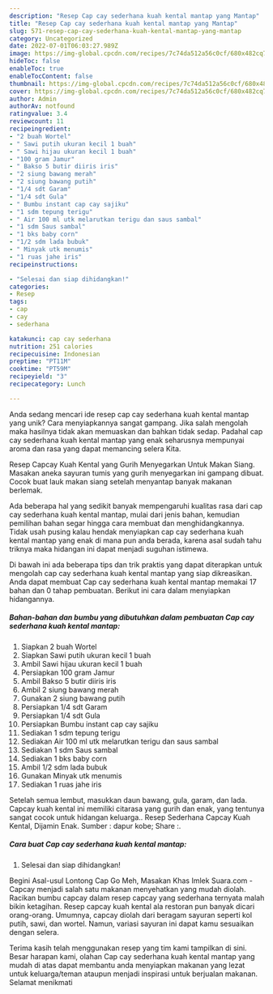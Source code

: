 ```yaml
---
description: "Resep Cap cay sederhana kuah kental mantap yang Mantap"
title: "Resep Cap cay sederhana kuah kental mantap yang Mantap"
slug: 571-resep-cap-cay-sederhana-kuah-kental-mantap-yang-mantap
category: Uncategorized
date: 2022-07-01T06:03:27.989Z
image: https://img-global.cpcdn.com/recipes/7c74da512a56c0cf/680x482cq70/cap-cay-sederhana-kuah-kental-mantap-foto-resep-utama.jpg
hideToc: false
enableToc: true
enableTocContent: false
thumbnail: https://img-global.cpcdn.com/recipes/7c74da512a56c0cf/680x482cq70/cap-cay-sederhana-kuah-kental-mantap-foto-resep-utama.jpg
cover: https://img-global.cpcdn.com/recipes/7c74da512a56c0cf/680x482cq70/cap-cay-sederhana-kuah-kental-mantap-foto-resep-utama.jpg
author: Admin
authorAv: notfound
ratingvalue: 3.4
reviewcount: 11
recipeingredient:
- "2 buah Wortel"
- " Sawi putih ukuran kecil 1 buah"
- " Sawi hijau ukuran kecil 1 buah"
- "100 gram Jamur"
- " Bakso 5 butir diiris iris"
- "2 siung bawang merah"
- "2 siung bawang putih"
- "1/4 sdt Garam"
- "1/4 sdt Gula"
- " Bumbu instant cap cay sajiku"
- "1 sdm tepung terigu"
- " Air 100 ml utk melarutkan terigu dan saus sambal"
- "1 sdm Saus sambal"
- "1 bks baby corn"
- "1/2 sdm lada bubuk"
- " Minyak utk menumis"
- "1 ruas jahe iris"
recipeinstructions:

- "Selesai dan siap dihidangkan!"
categories:
- Resep
tags:
- cap
- cay
- sederhana

katakunci: cap cay sederhana 
nutrition: 251 calories
recipecuisine: Indonesian
preptime: "PT11M"
cooktime: "PT59M"
recipeyield: "3"
recipecategory: Lunch

---
```





Anda sedang mencari ide resep cap cay sederhana kuah kental mantap yang unik? Cara menyiapkannya sangat gampang. Jika salah mengolah maka hasilnya tidak akan memuaskan dan bahkan tidak sedap. Padahal cap cay sederhana kuah kental mantap yang enak seharusnya mempunyai aroma dan rasa yang dapat memancing selera Kita.





Resep Capcay Kuah Kental yang Gurih Menyegarkan Untuk Makan Siang. Masakan aneka sayuran tumis yang gurih menyegarkan ini gampang dibuat. Cocok buat lauk makan siang setelah menyantap banyak makanan berlemak.

Ada beberapa hal yang sedikit banyak mempengaruhi kualitas rasa dari cap cay sederhana kuah kental mantap, mulai dari jenis bahan, kemudian pemilihan bahan segar hingga cara membuat dan menghidangkannya. Tidak usah pusing kalau hendak menyiapkan cap cay sederhana kuah kental mantap yang enak di mana pun anda berada, karena asal sudah tahu triknya maka hidangan ini dapat menjadi suguhan istimewa.






Di bawah ini ada beberapa tips dan trik praktis yang dapat diterapkan untuk mengolah cap cay sederhana kuah kental mantap yang siap dikreasikan. Anda dapat membuat Cap cay sederhana kuah kental mantap memakai 17 bahan dan 0 tahap pembuatan. Berikut ini cara dalam menyiapkan hidangannya.

<!--inarticleads1-->

##### Bahan-bahan dan bumbu yang dibutuhkan dalam pembuatan Cap cay sederhana kuah kental mantap:

1. Siapkan 2 buah Wortel
1. Siapkan  Sawi putih ukuran kecil 1 buah
1. Ambil  Sawi hijau ukuran kecil 1 buah
1. Persiapkan 100 gram Jamur
1. Ambil  Bakso 5 butir diiris iris
1. Ambil 2 siung bawang merah
1. Gunakan 2 siung bawang putih
1. Persiapkan 1/4 sdt Garam
1. Persiapkan 1/4 sdt Gula
1. Persiapkan  Bumbu instant cap cay sajiku
1. Sediakan 1 sdm tepung terigu
1. Sediakan  Air 100 ml utk melarutkan terigu dan saus sambal
1. Sediakan 1 sdm Saus sambal
1. Sediakan 1 bks baby corn
1. Ambil 1/2 sdm lada bubuk
1. Gunakan  Minyak utk menumis
1. Sediakan 1 ruas jahe iris


Setelah semua lembut, masukkan daun bawang, gula, garam, dan lada. Capcay kuah kental ini memiliki citarasa yang gurih dan enak, yang tentunya sangat cocok untuk hidangan keluarga.. Resep Sederhana Capcay Kuah Kental, Dijamin Enak. Sumber : dapur kobe; Share :. 

<!--inarticleads2-->

##### Cara buat Cap cay sederhana kuah kental mantap:


1. Selesai dan siap dihidangkan!

Begini Asal-usul Lontong Cap Go Meh, Masakan Khas Imlek Suara.com - Capcay menjadi salah satu makanan menyehatkan yang mudah diolah. Racikan bumbu capcay dalam resep capcay yang sederhana ternyata malah bikin ketagihan. Resep capcay kuah kental ala restoran pun banyak dicari orang-orang. Umumnya, capcay diolah dari beragam sayuran seperti kol putih, sawi, dan wortel. Namun, variasi sayuran ini dapat kamu sesuaikan dengan selera. 

Terima kasih telah menggunakan resep yang tim kami tampilkan di sini. Besar harapan kami, olahan Cap cay sederhana kuah kental mantap yang mudah di atas dapat membantu anda menyiapkan makanan yang lezat untuk keluarga/teman ataupun menjadi inspirasi untuk berjualan makanan. Selamat menikmati
